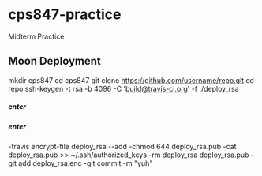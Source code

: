 # cps847-practice
Midterm Practice
## Moon Deployment
mkdir cps847
cd cps847
git clone https://github.com/username/repo.git
cd repo
ssh-keygen -t rsa -b 4096 -C 'build@travis-ci.org' -f ./deploy_rsa
##### enter
##### enter
-travis encrypt-file deploy_rsa --add
-chmod 644 deploy_rsa.pub
-cat deploy_rsa.pub >> ~/.ssh/authorized_keys
-rm deploy_rsa deploy_rsa.pub
-git add deploy_rsa.enc
-git commit -m "yuh"
